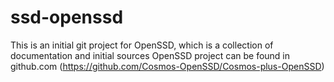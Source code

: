 # ssd-openssd

This is an initial git project for OpenSSD, which is a collection of documentation and initial sources
OpenSSD project can be found in github.com (https://github.com/Cosmos-OpenSSD/Cosmos-plus-OpenSSD)

